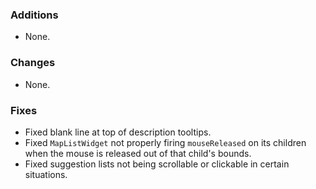 ### Additions
* None.

### Changes
* None.

### Fixes
* Fixed blank line at top of description tooltips.
* Fixed `MapListWidget` not properly firing `mouseReleased` on its children when the mouse is released out of that child's bounds.
* Fixed suggestion lists not being scrollable or clickable in certain situations.
